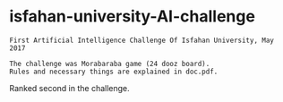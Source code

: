 # isfahan-university-AI-challenge
```
First Artificial Intelligence Challenge Of Isfahan University, May 2017
```
```
The challenge was Morabaraba game (24 dooz board).
Rules and necessary things are explained in doc.pdf.
```
Ranked second in the challenge.
